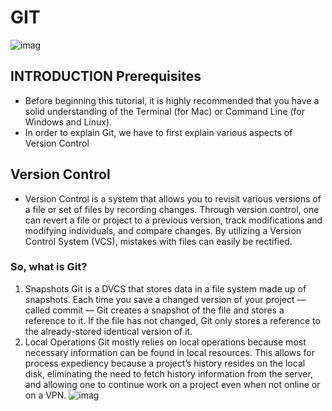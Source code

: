 # GIT
![imag](https://academy.hsoub.com/uploads/monthly_2020_04/2--Building-and-hosting-website-on-Git.jpg.88dd7e9a096fa2c4d0c8d18edb21265b.jpg)
## INTRODUCTION Prerequisites
* Before beginning this tutorial, it is highly recommended that you have a solid understanding of the Terminal (for Mac) or Command Line (for Windows and Linux).
* In order to explain Git, we have to first explain various aspects of Version Control
## Version Control
* Version Control is a system that allows you to revisit various versions of a file or set of files by recording changes. Through version control, one can revert a file or project to a previous version, track modifications and modifying individuals, and compare changes. By utilizing a Version Control System (VCS), mistakes with files can easily be rectified.
### So, what is Git?
1. Snapshots Git is a DVCS that stores data in a file system made up of snapshots. Each time you save a changed version of your project — called commit — Git creates a snapshot of the file and stores a reference to it. If the file has not changed, Git only stores a reference to the already-stored identical version of it.
2. Local Operations
Git mostly relies on local operations because most necessary information can be found in local resources. This allows for process expediency because a project’s history resides on the local disk, eliminating the need to fetch history information from the server, and allowing one to continue work on a project even when not online or on a VPN. 
![imag](https://blog.udemy.com/wp-content/uploads/2015/08/image066.png)



